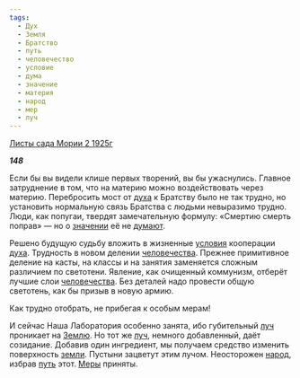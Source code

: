 ```yaml
---
tags:
  - Дух
  - Земля
  - Братство
  - путь
  - человечество
  - условие
  - дума
  - значение
  - материя
  - народ
  - мер
  - луч
---
```

[Листы сада Мории 2 1925г](https://127.0.0.1:4002/agni/1925)

___148___

Если бы вы видели клише первых творений, вы бы ужаснулись. Главное затруднение в том, что на материю можно воздействовать через материю. Перебросить мост от [духа](../../../tags/#Дух) к Братству было не так трудно, но установить нормальную связь Братства с людьми невыразимо трудно. Люди, как попугаи, твердят замечательную формулу: «Смертию смерть поправ» — но о [значении](../../../tags/#значение) её не [думают](../../../tags/#дума).   

Решено будущую судьбу вложить в жизненные [условия](../../../tags/#условие) кооперации [духа](../../../tags/#Дух). Трудность в новом делении [человечества](../../../tags/#человечество). Прежнее примитивное деление на касты, на классы и на занятия заменяется сложным различием по светотени. Явление, как очищенный коммунизм, отберёт лучшие слои [человечества](../../../tags/#человечество). Без деталей надо провести общую светотень, как бы призыв в новую армию.   

Как трудно отобрать, не прибегая к особым мерам!   

И сейчас Наша Лаборатория особенно занята, ибо губительный [луч](../../../tags/#луч) проникает на [Землю](../../../tags/#Земля). Но тот же [луч](../../../tags/#луч), немного добавленный, даёт созидание. Добавив один ингредиент, мы получаем средство изменить поверхность [земли](../../../tags/#Земля). Пустыни зацветут этим лучом. Неосторожен [народ](../../../tags/#народ), избрав [путь](../../../tags/#путь) этот. [Меры](../../../tags/#мер) приняты.   

